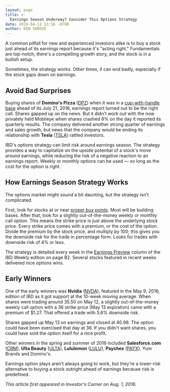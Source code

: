 ```yaml
---
layout: page
title: >-
  Earnings Season Underway? Consider This Options Strategy
date: 2019-04-11 13:16 -0700
author: KEN SHREVE
---
```





A common pitfall for new and experienced investors alike is to buy a stock just ahead of its earnings report because it's "acting right." Fundamentals are top-notch, there's a compelling growth story, and the stock is in a bullish setup.




Sometimes, the strategy works. Other times, it can end badly, especially if the stock gaps down on earnings.


Avoid Bad Surprises
-------------------


Buying shares of **Domino's Pizza** ([DPZ](https://research.investors.com/quote.aspx?symbol=DPZ)) when it was in a [cup-with-handle base](https://www.investors.com/how-to-invest/investors-corner/the-basics-how-to-analyze-a-stocks-cup-with-handle/) ahead of its July 21, 2016, earnings report turned out to be the right call. Shares gapped up on the news. But it didn't work out with the now privately held Mobileye when shares crashed 8% on the day it reported its quarterly results. The company delivered another strong quarter of earnings and sales growth, but news that the company would be ending its relationship with **Tesla** ([TSLA](https://research.investors.com/quote.aspx?symbol=TSLA)) rattled investors.


IBD's options strategy can limit risk around earnings season. The strategy provides a way to capitalize on the upside potential of a stock's move around earnings, while reducing the risk of a negative reaction to an earnings report. Weekly or monthly options can be used — so long as the cost for the option is right.


How Earnings Season Strategy Works
----------------------------------


The options market might sound a bit daunting, but the strategy isn't complicated.


First, look for stocks at or near [proper buy points](https://www.investors.com/how-to-invest/investors-corner/chart-reading-basics-how-a-buy-point-marks-a-time-of-opportunity/). Most will be building bases. After that, look for a slightly out-of-the-money weekly or monthly call option. This means the strike price is just above the underlying stock price. Every strike price comes with a premium, or the cost of the option. Divide the premium by the stock price, and multiply by 100; this gives you the downside risk for the trade in percentage form. Looks for trades with downside risk of 4% or less.


The strategy is detailed every week in the [Earnings Preview](https://www.investors.com/category/research/earnings-preview/) column of the IBD Weekly edition on page B2. Several stocks featured in recent weeks delivered nice options wins.


Early Winners
-------------


One of the early winners was **Nvidia** ([NVDA](https://research.investors.com/quote.aspx?symbol=NVDA)), featured in the May 9, 2016, edition of IBD as it got support at the 10-week moving average. When shares were trading around 35.50 on May 12, a slightly out-of-the-money weekly call option with a 36 strike price (May 13 expiration) came with a premium of \$1.27. That offered a trade with 3.6% downside risk.


Shares gapped up May 13 on earnings and closed at 40.98. The option could have been exercised that day at 36. If you didn't want shares, you could have sold the option itself for a nice profit.


Other winners in the spring and summer of 2016 included **Salesforce.com** ([CRM](https://research.investors.com/quote.aspx?symbol=CRM)), **Ulta Beauty** ([ULTA](https://research.investors.com/quote.aspx?symbol=ULTA)), **Lululemon** ([LULU](https://research.investors.com/quote.aspx?symbol=LULU)), **Paychex** ([PAYX](https://research.investors.com/quote.aspx?symbol=PAYX)), Yum Brands and Domino's.


Earnings option plays aren't always going to work, but they're a lower-risk alternative to buying a stock outright ahead of earnings because risk is predefined.


*This article first appeared in Investor's Corner on Aug. 1, 2016.*




